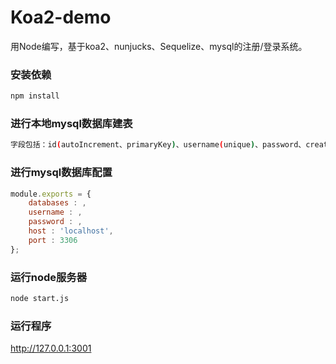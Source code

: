 Koa2-demo
==========

用Node编写，基于koa2、nunjucks、Sequelize、mysql的注册/登录系统。

### 安装依赖

```bash
npm install
```

### 进行本地mysql数据库建表

```bash
字段包括：id(autoIncrement、primaryKey)、username(unique)、password、creatdAt、updatedAt
```
### 进行mysql数据库配置

```javascript
module.exports = {
    databases : ,
    username : ,
    password : ,
    host : 'localhost',
    port : 3306
};

```

### 运行node服务器

```bash
node start.js
```


### 运行程序
http://127.0.0.1:3001
